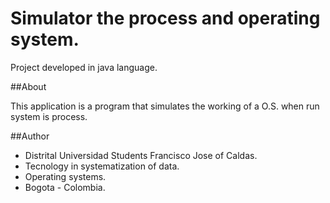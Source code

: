 Simulator the process and operating system.
====

Project developed in java language.

##About

This application is a program that simulates the working of a O.S. when run  system is process.

##Author
* Distrital Universidad Students Francisco Jose of Caldas.
* Tecnology in systematization of data.
* Operating systems.
* Bogota - Colombia.

